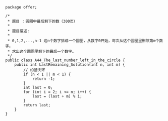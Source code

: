 	package offer;
	
	/*
	 * 题目 ：圆圈中最后剩下的数（300页）
	 * 
	 * 题目描述:
	 * 
	 * 0,1,2,...,n-1 这n个数字排成一个圆圈，从数字0开始，每次从这个圆圈里删除第m个数字。
	 * 求出这个圆圈里剩下的最后一个数字。
	 */
	public class A44_The_last_number_left_in_the_circle {
		public int LastRemaining_Solution(int n, int m) {
			// 约瑟夫环
			if (n < 1 || m < 1) {
				return -1;
			}
			int last = 0;
			for (int i = 2; i <= n; i++) {
				last = (last + m) % i;
			}
			return last;
		}
	}
